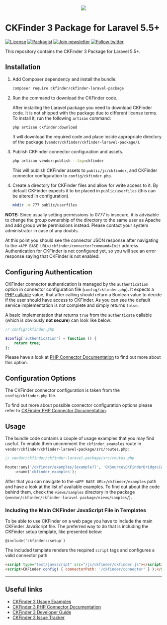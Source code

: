<h3 align="center"><img src="https://user-images.githubusercontent.com/803299/42567830-6b6d3ad6-850b-11e8-9151-43021c92d8b7.png"></h3>

<h1>CKFinder 3 Package for Laravel 5.5+</h1>

[![License](https://img.shields.io/badge/license-MIT-blue.svg)](https://opensource.org/licenses/MIT)
[![Packagist](https://img.shields.io/packagist/dt/ckfinder/ckfinder-symfony3-bundle.svg)](https://packagist.org/packages/ckfinder/ckfinder-symfony3-bundle)
[![Join newsletter](https://img.shields.io/badge/join-newsletter-00cc99.svg)](http://eepurl.com/c3zRPr)
[![Follow twitter](https://img.shields.io/badge/follow-twitter-00cc99.svg)](https://twitter.com/ckeditor)

This repository contains the CKFinder 3 Package for Laravel 5.5+.

## Installation

1. Add Composer dependency and install the bundle.

    ```bash
    composer require ckfinder/ckfinder-laravel-package
    ```

2. Run the command to download the CKFinder code.

    After installing the Laravel package you need to download CKFinder code. It is not shipped
    with the package due to different license terms. To install it, run the following `artisan` command:

    ```bash
    php artisan ckfinder:download
    ```

    It will download the required code and place inside appropriate directory of the package (`vendor/ckfinder/ckfinder-laravel-package/`).

3. Publish CKFinder connector configuration and assets.

    ```bash
    php artisan vendor:publish --tag=ckfinder
    ```

    This will publish CKFinder assets to `public/js/ckfinder`, and CKFinder connector configuration to `config/ckfinder.php`.

4. Create a directory for CKFinder files and allow for write access to it. By default CKFinder expects it to be placed in `public/userfiles` (this can be altered in configuration).

    ```bash
    mkdir -m 777 public/userfiles
    ```

**NOTE:** Since usually setting permissions to 0777 is insecure, it is advisable to change the group ownership of the directory to the same user as Apache and add group write permissions instead. Please contact your system administrator in case of any doubts.

At this point you should see the connector JSON response after navigating to the `<APP BASE URL>/ckfinder/connector?command=Init` address.
Authentication for CKFinder is not configured yet, so you will see an error response saying that CKFinder is not enabled.

## Configuring Authentication

CKFinder connector authentication is managed by the `authentication` option in connector configuration file (`config/ckfinder.php`).
It expects a [PHP callable](http://php.net/manual/pl/language.types.callable.php) value, that after calling should return a Boolean value to decide if the user should have access to CKFinder.
As you can see the default service implementation is not complete and simply returns `false`.


A basic implementation that returns `true` from the `authenticate` callable (which is obviously **not secure**) can look like below:

```php
// config/ckfinder.php

$config['authentication'] = function () {
    return true;
};
```

Please have a look at [PHP Connector Documentation](https://docs.ckeditor.com/ckfinder/ckfinder3-php/configuration.html#configuration_options_authentication) to find out
more about this option.

## Configuration Options

The CKFinder connector configuration is taken from the `config/ckfinder.php` file.

To find out more about possible connector configuration options please refer to [CKFinder PHP Connector Documentation](http://docs.cksource.com/ckfinder3-php/configuration.html).

## Usage

The bundle code contains a couple of usage examples that you may find useful. To enable them uncomment the `ckfinder_examples`
route in `vendor/ckfinder/ckfinder-laravel-package/src/routes.php`:

```php
// vendor/ckfinder/ckfinder-laravel-package/src/routes.php

Route::any('/ckfinder/examples/{example?}', 'CKSource\CKFinderBridge\Controller\CKFinderController@examplesAction')
    ->name('ckfinder_examples');
```

After that you can navigate to the `<APP BASE URL>/ckfinder/examples` path and have a look at the list of available examples.
To find out about the code behind them, check the `views/samples` directory in the package (`vendor/ckfinder/ckfinder-laravel-package/views/samples/`).

### Including the Main CKFinder JavaScript File in Templates

To be able to use CKFinder on a web page you have to include the main CKFinder JavaScript file.
The preferred way to do that is including the CKFinder setup template, like presented below:

```blade
@include('ckfinder::setup')
```

The included template renders the required `script` tags and configures a valid connector path.

```html
<script type="text/javascript" src="/js/ckfinder/ckfinder.js"></script>
<script>CKFinder.config( { connectorPath: '/ckfinder/connector' } );</script>
```

---

## Useful links

 * [CKFinder 3 Usage Examples](https://docs.ckeditor.com/ckfinder/demo/ckfinder3/samples/widget.html)
 * [CKFinder 3 PHP Connector Documentation](https://docs.ckeditor.com/ckfinder/ckfinder3-php/)
 * [CKFinder 3 Developer Guide](https://docs.ckeditor.com/ckfinder/ckfinder3/)
 * [CKFinder 3 Issue Tracker](https://github.com/ckfinder/ckfinder)
